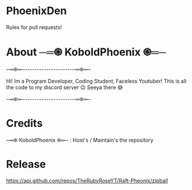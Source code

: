 # PhoenixDen
Rules for pull requests!

# About ─═֍ KoboldPhoenix ֍═─
─═֍═─--------------------─═֍═─

Hi! Im a Program Developer, Coding Student, Faceless Youtuber! This is all the code to my discord server :wink: Seeya there 😅

─═֍═─--------------------─═֍═─
# Credits
─═֍ KoboldPhoenix ֍═─ : Host's / Maintain's the repository

# Release
https://api.github.com/repos/TheRubyRoseYT/Raft-Pheonix/zipball
